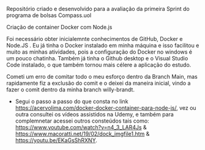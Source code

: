 Repositório criado e desenvolvido para a avaliação da primeira Sprint do programa de bolsas Compass.uol  

Criação de container Docker com Node.js

Foi necessário obter inicialemnte conhecimentos de GitHub, Docker e Node.JS . Eu já tinha o Docker instalado em minha máquina e isso facilitou e muito as minhas atividades, pois a configuração do Docker no windows é um pouco chatinha. Também já tinha o Github desktop e o Visual Studio Code instalado, o que também tornou mais célere a aplicação do estudo. 

Cometi um erro de comitar todo o meu esforço dentro da Branch Main, mas rapidamente fiz a exclusão do comit e o deixei da maneira inicial, vindo a fazer o comit dentro da minha branch willy-brandt. 

- Segui o passo a passo do que consta no link https://acervolima.com/docker-docker-container-para-node-js/, vez ou outra consultei os vídeos assistidos na Udemy, e também para complemnetar acessei outros consteúdos tais como: https://www.youtube.com/watch?v=n4_3_LAR4Js & https://www.macoratti.net/19/02/dock_imgfile1.htm & https://youtu.be/EKaGsShRXNY. 

